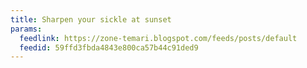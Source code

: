```yaml
---
title: Sharpen your sickle at sunset
params:
  feedlink: https://zone-temari.blogspot.com/feeds/posts/default
  feedid: 59ffd3fbda4843e800ca57b44c91ded9
---
```


